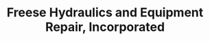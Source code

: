 ---
title: "Freese Hydraulics and Equipment Repair, Incorporated"
url: /alpena/freese-hydraulics-and-equipment-repair-incorporated/
shop: shop
---